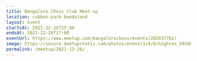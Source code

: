 ```yaml
---
title: Bangalore Chess Club Meet-up
location: cubbon-park-bandstand
layout: event
startsAt: 2021-12-26T15:00
endsAt: 2021-12-26T17:00
eventUrl: https://www.meetup.com/bangalorechess/events/282837782/
image: https://secure.meetupstatic.com/photos/event/3/4/6/highres_501000838.jpeg
permalink: /meetup/2021-12-26/
---
```


